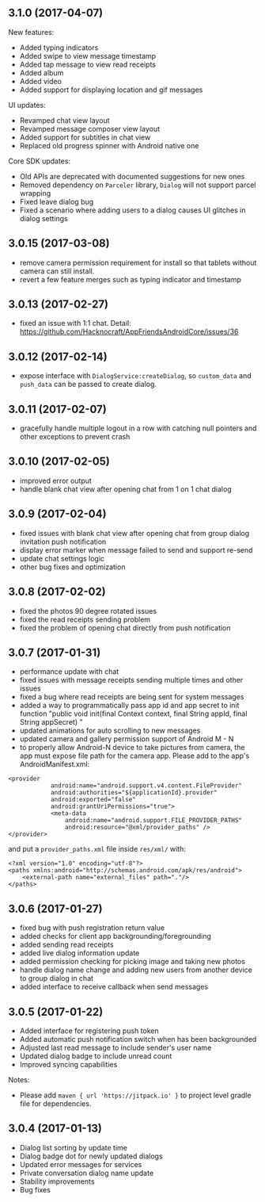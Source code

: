 3.1.0 (2017-04-07)
------------------
New features:
- Added typing indicators
- Added swipe to view message timestamp
- Added tap message to view read receipts
- Added album
- Added video
- Added support for displaying location and gif messages

UI updates:
- Revamped chat view layout
- Revamped message composer view layout
- Added support for subtitles in chat view
- Replaced old progress spinner with Android native one

Core SDK updates:
- Old APIs are deprecated with documented suggestions for new ones
- Removed dependency on `Parceler` library, `Dialog` will not support parcel wrapping
- Fixed leave dialog bug
- Fixed a scenario where adding users to a dialog causes UI glitches in dialog settings

3.0.15 (2017-03-08)
------------------
- remove camera permission requirement for install so that tablets without camera can still install.
- revert a few feature merges such as typing indicator and timestamp

3.0.13 (2017-02-27)
------------------
- fixed an issue with 1:1 chat. Detail: https://github.com/Hacknocraft/AppFriendsAndroidCore/issues/36

3.0.12 (2017-02-14)
------------------

- expose interface with `DialogService:createDialog`, so `custom_data` and `push_data` can be passed to create dialog.

3.0.11 (2017-02-07)
------------------

- gracefully handle multiple logout in a row with catching null pointers and other exceptions to prevent crash

3.0.10 (2017-02-05)
------------------

- improved error output
- handle blank chat view after opening chat from 1 on 1 chat dialog

3.0.9 (2017-02-04)
------------------

- fixed issues with blank chat view after opening chat from group dialog invitation push notification
- display error marker when message failed to send and support re-send
- update chat settings logic
- other bug fixes and optimization

3.0.8 (2017-02-02)
------------------

- fixed the photos 90 degree rotated issues
- fixed the read receipts sending problem
- fixed the problem of opening chat directly from push notification

3.0.7 (2017-01-31)
------------------

- performance update with chat
- fixed issues with message receipts sending multiple times and other issues
- fixed a bug where read receipts are being sent for system messages
- added a way to programmatically pass app id and app secret to init function "public void init(final Context context, final String appId, final String appSecret) "
- updated animations for auto scrolling to new messages
- updated camera and gallery permission support of Android M - N
- to properly allow Android-N device to take pictures from camera, the app must expose file path for the camera app. Please add to the app's AndroidManifest.xml:
```
<provider
            android:name="android.support.v4.content.FileProvider"
            android:authorities="${applicationId}.provider"
            android:exported="false"
            android:grantUriPermissions="true">
            <meta-data
                android:name="android.support.FILE_PROVIDER_PATHS"
                android:resource="@xml/provider_paths" />
</provider>
```
and put a `provider_paths.xml` file inside `res/xml/` with:
```
<?xml version="1.0" encoding="utf-8"?>
<paths xmlns:android="http://schemas.android.com/apk/res/android">
    <external-path name="external_files" path="."/>
</paths>
```

3.0.6 (2017-01-27)
------------------

- fixed bug with push registration return value
- added checks for client app backgrounding/foregrounding
- added sending read receipts
- added live dialog information update
- added permission checking for picking image and taking new photos
- handle dialog name change and adding new users from another device to group dialog in chat
- added interface to receive callback when send messages

3.0.5 (2017-01-22)
------------------

- Added interface for registering push token
- Added automatic push notification switch when has been backgrounded
- Adjusted last read message to include sender's user name
- Updated dialog badge to include unread count
- Improved syncing capabilities

Notes:
- Please add `maven { url 'https://jitpack.io' }` to project level gradle file for dependencies.


3.0.4 (2017-01-13)
------------------
- Dialog list sorting by update time
- Dialog badge dot for newly updated dialogs
- Updated error messages for services
- Private conversation dialog name update
- Stability improvements
- Bug fixes

